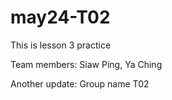 # may24-T02
This is lesson 3 practice

Team members: Siaw Ping, Ya Ching

Another update: Group name T02
